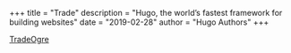 +++
title = "Trade"
description = "Hugo, the world’s fastest framework for building websites"
date = "2019-02-28"
author = "Hugo Authors"
+++

[TradeOgre](https://tradeoger.com)